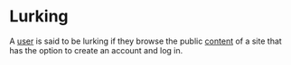 # Lurking

A [user](/docs/glossary/user) is said to be lurking if they browse the public [content](/docs/glossary/content) of a site that has the option to create an account and log in.